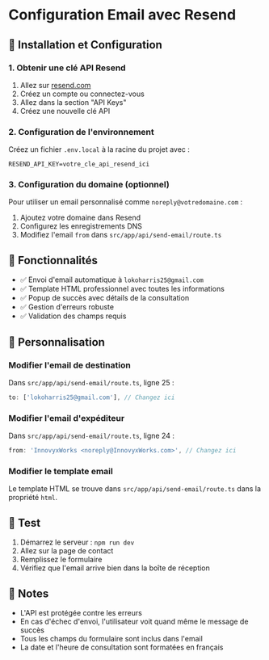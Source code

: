 # Configuration Email avec Resend

## 🚀 Installation et Configuration

### 1. Obtenir une clé API Resend

1. Allez sur [resend.com](https://resend.com)
2. Créez un compte ou connectez-vous
3. Allez dans la section "API Keys"
4. Créez une nouvelle clé API

### 2. Configuration de l'environnement

Créez un fichier `.env.local` à la racine du projet avec :

```env
RESEND_API_KEY=votre_cle_api_resend_ici
```

### 3. Configuration du domaine (optionnel)

Pour utiliser un email personnalisé comme `noreply@votredomaine.com` :

1. Ajoutez votre domaine dans Resend
2. Configurez les enregistrements DNS
3. Modifiez l'email `from` dans `src/app/api/send-email/route.ts`

## 📧 Fonctionnalités

- ✅ Envoi d'email automatique à `lokoharris25@gmail.com`
- ✅ Template HTML professionnel avec toutes les informations
- ✅ Popup de succès avec détails de la consultation
- ✅ Gestion d'erreurs robuste
- ✅ Validation des champs requis

## 🔧 Personnalisation

### Modifier l'email de destination

Dans `src/app/api/send-email/route.ts`, ligne 25 :

```typescript
to: ['lokoharris25@gmail.com'], // Changez ici
```

### Modifier l'email d'expéditeur

Dans `src/app/api/send-email/route.ts`, ligne 24 :

```typescript
from: 'InnovyxWorks <noreply@InnovyxWorks.com>', // Changez ici
```

### Modifier le template email

Le template HTML se trouve dans `src/app/api/send-email/route.ts` dans la propriété `html`.

## 🧪 Test

1. Démarrez le serveur : `npm run dev`
2. Allez sur la page de contact
3. Remplissez le formulaire
4. Vérifiez que l'email arrive bien dans la boîte de réception

## 📝 Notes

- L'API est protégée contre les erreurs
- En cas d'échec d'envoi, l'utilisateur voit quand même le message de succès
- Tous les champs du formulaire sont inclus dans l'email
- La date et l'heure de consultation sont formatées en français
